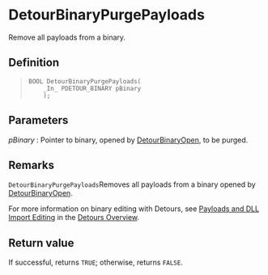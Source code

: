 DetourBinaryPurgePayloads
=========================

Remove all payloads from a binary.

Definition
----------

>     BOOL DetourBinaryPurgePayloads(
>         _In_ PDETOUR_BINARY pBinary
>         );

Parameters
----------

*pBinary*
:   Pointer to binary, opened by
    [DetourBinaryOpen](DetourBinaryOpen), to be purged.

Remarks
-------

`DetourBinaryPurgePayloads`Removes all payloads from a binary opened by
[DetourBinaryOpen](DetourBinaryOpen).

For more information on binary editing with Detours, see [Payloads and
DLL Import Editing](OverviewPayloads) in the [Detours
Overview](Home).

Return value
------------

If successful, returns `TRUE`; otherwise, returns `FALSE`.
